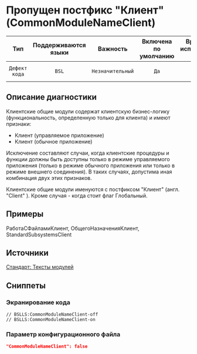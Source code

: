 # Пропущен постфикс "Клиент" (CommonModuleNameClient)

|      Тип      |    Поддерживаются<br>языки    |     Важность     |    Включена<br>по умолчанию    |    Время на<br>исправление (мин)    |                            Теги                            |
|:-------------:|:-----------------------------:|:----------------:|:------------------------------:|:-----------------------------------:|:----------------------------------------------------------:|
| `Дефект кода` |             `BSL`             | `Незначительный` |              `Да`              |                 `5`                 |       `standard`<br>`badpractice`<br>`unpredictable`       |

<!-- Блоки выше заполняются автоматически, не трогать -->
## Описание диагностики
<!-- Описание диагностики заполняется вручную. Необходимо понятным языком описать смысл и схему работу -->

Клиентские общие модули содержат клиентскую бизнес-логику (функциональность, определенную только для клиента)
 и имеют признаки:

* Клиент (управляемое приложение)
* Клиент (обычное приложение)

Исключение составляют случаи, когда клиентские процедуры и функции должны быть доступны только в режиме управляемого 
приложения (только в режиме обычного приложения или только в режиме внешнего соединения). 
В таких случаях, допустима иная комбинация двух этих признаков.

Клиентские общие модули именуются с постфиксом "Клиент" (англ. "Client" ). Кроме случая - когда стоит флаг Глобальный.

## Примеры
<!-- В данном разделе приводятся примеры, на которые диагностика срабатывает, а также можно привести пример, как можно исправить ситуацию -->

РаботаСФайламиКлиент, ОбщегоНазначенияКлиент, StandardSubsystemsClient

## Источники
<!-- Необходимо указывать ссылки на все источники, из которых почерпнута информация для создания диагностики -->


[Стандарт: Тексты модулей](https://its.1c.ru/db/v8std#content:469:hdoc:2.3)

## Сниппеты

<!-- Блоки ниже заполняются автоматически, не трогать -->
### Экранирование кода

```bsl
// BSLLS:CommonModuleNameClient-off
// BSLLS:CommonModuleNameClient-on
```

### Параметр конфигурационного файла

```json
"CommonModuleNameClient": false
```
